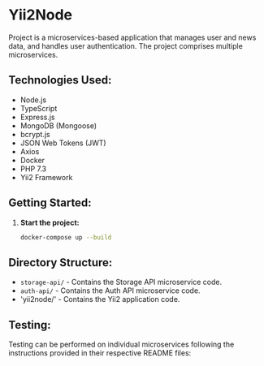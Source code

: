 # Yii2Node

Project is a microservices-based application that manages user and news data, and handles user authentication. The project comprises multiple microservices.


## Technologies Used:

- Node.js
- TypeScript
- Express.js
- MongoDB (Mongoose)
- bcrypt.js
- JSON Web Tokens (JWT)
- Axios
- Docker
- PHP 7.3
- Yii2 Framework

## Getting Started:


1. **Start the project:**
    ```bash
    docker-compose up --build
    ```

## Directory Structure:

- `storage-api/` - Contains the Storage API microservice code.
- `auth-api/` - Contains the Auth API microservice code.
- 'yii2node/' - Contains the Yii2 application code.

## Testing:

Testing can be performed on individual microservices following the instructions provided in their respective README files:
